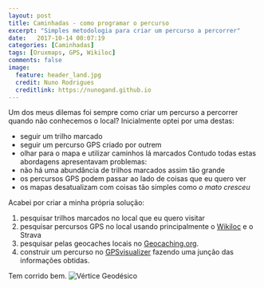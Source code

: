 ```yaml
---
layout: post
title: Caminhadas - como programar o percurso
excerpt: "Simples metodologia para criar um percurso a percorrer"
date:   2017-10-14 00:07:19
categories: [Caminhadas]
tags: [Oruxmaps, GPS, Wikiloc]
comments: false
image:
  feature: header_land.jpg
  credit: Nuno Rodrigues
  creditlink: https://nunogand.github.io
---
```

Um dos meus dilemas foi sempre como criar um percurso a percorrer quando não conhecemos o local? Inicialmente optei por uma destas:
* seguir um trilho marcado
* seguir um percurso GPS criado por outrem
* olhar para o mapa e utilizar caminhos lá marcados
Contudo todas estas abordagens apresentavam problemas:
* não há uma abundância de trilhos marcados assim tão grande
* os percursos GPS podem passar ao lado de coisas que eu quero ver
* os mapas desatualizam com coisas tão simples como *o mato cresceu*

Acabei por criar a minha própria solução:
1. pesquisar trilhos marcados no local que eu quero visitar
2. pesquisar percursos GPS no local usando principalmente o [Wikiloc](https://pt.wikiloc.com) e o Strava
3. pesquisar pelas geocaches locais no [Geocaching.org](https://www.geocaching.com).
3. construir um percurso no [GPSvisualizer](https://www.gpsvisualizer.com/draw/) fazendo uma junção das informações obtidas.

Tem corrido bem.
![Vértice Geodésico](/home/nunogand/nunogand/img/DSC_3484.JPG)

